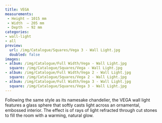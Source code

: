 ```yaml
---
title: VEGA
measurements:
 - Height — 1015 mm
 - Width  — 205 mm
 - Depth  — 92 mm
categories:
- wall-light
- all
preview:
  url: /img/Catalogue/Squares/Vega 3 - Wall Light.jpg
  doubled: false
images:
- album: /img/Catalogue/Full Width/Vega - Wall Light.jpg
  square: /img/Catalogue/Squares/Vega - Wall Light.jpg
- album: /img/Catalogue/Full Width/Vega 2 - Wall Light.jpg
  square: /img/Catalogue/Squares/Vega 2 - Wall Light.jpg
- album: /img/Catalogue/Full Width/Vega 3 - Wall Light.jpg
  square: /img/Catalogue/Squares/Vega 3 - Wall Light.jpg
---
```


Following the same style as its namesake chandelier, the VEGA wall light features a glass sphere that softly casts light across an ornamental, embossed interior. The effect is of rays of light refracted through cut stones to fill the room with a warming, natural glow.
